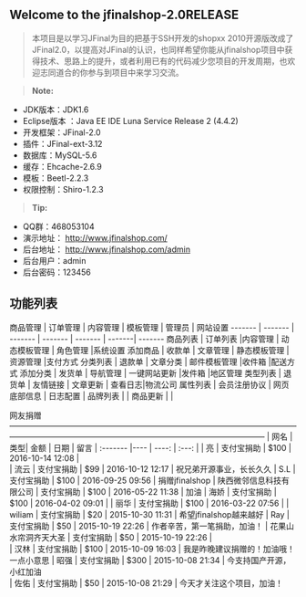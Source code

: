 ****Welcome to the jfinalshop-2.0RELEASE****
---------------------------------------------
> 本项目是以学习JFinal为目的把基于SSH开发的shopxx 2010开源版改成了JFinal2.0，以提高对JFinal的认识，也同样希望你能从jfinalshop项目中获得技术、思路上的提升，或者利用已有的代码减少您项目的开发周期，也欢迎志同道合的你参与到项目中来学习交流。

> **Note:** 
 - JDK版本：JDK1.6
 - Eclipse版本 ：Java EE IDE Luna Service Release 2 (4.4.2)
 - 开发框架：JFinal-2.0
 - 插件：JFinal-ext-3.12
 - 数据库：MySQL-5.6
 - 缓存：Ehcache-2.6.9
 - 模板：Beetl-2.2.3
 - 权限控制：Shiro-1.2.3

> **Tip:**
- QQ群：468053104
- 演示地址： http://www.jfinalshop.com/
- 后台地址： http://www.jfinalshop.com/admin
- 后台用户：admin 
- 后台密码：123456

功能列表
---------------------------------------------------------------------------------------
商品管理 | 订单管理 | 内容管理 | 模板管理 | 管理员 | 网站设置
------- | ------- | ------- | ------- | ------- | -------| -------
商品列表 | 订单列表 |内容管理 | 动态模板管理 | 角色管理 |系统设置
添加商品 | 收款单 | 文章管理 | 静态模板管理 | 资源管理 |支付方式
分类列表 | 退款单 | 文章分类 | 邮件模板管理 |收件箱 |配送方式
添加分类 | 发货单 | 导航管理 | 一键网站更新 |发件箱 |地区管理
类型列表 | 退货单 | 友情链接 | 文章更新 | 查看日志|物流公司
属性列表 | 会员注册协议 | 网页底部信息 | 日志配置 |
品牌列表 |  			| 商品更新 | |

网友捐赠
————————————————————————————————————————————————————————————————————
| 网名     | 类型| 金额 | 日期   | 留言
| :------- |---- | ----: | :---: |
| 亮 | 支付宝捐助 | $100 | 2016-10-14 12:08 |  
| 流云 | 支付宝捐助 | $99 | 2016-10-12 12:17 |  祝兄弟开源事业，长长久久
| S.L | 支付宝捐助 | $100 | 2016-09-25 09:56 | 捐赠jfinalshop 
| 陕西微邻信息科技有限公司 | 支付宝捐助 | $100 | 2016-05-22 11:38 |  加油
| 海娇 | 支付宝捐助 | $100 | 2016-04-02 09:01 | 
| 丽华 | 支付宝捐助 | $100 | 2016-03-22 07:56  |
| wiliam | 支付宝捐助 | $20 | 2015-10-30 11:31 | 希望jfinalshop越来越好
| Ray | 支付宝捐助 | $50 | 2015-10-19 22:26 | 作者辛苦，第一笔捐助，加油！ 
| 花果山水帘洞齐天大圣 | 支付宝捐助 | $50 | 2015-10-19 22:26 |  
| 汉林 | 支付宝捐助 | $100 | 2015-10-09 16:03 | 我是昨晚建议捐赠的！加油哦！一点小意思 
| 昭强 | 支付宝捐助 | $300 | 2015-10-08 21:34 | 今支持国产开源，小红加油  
| 佐佑 | 支付宝捐助 | $50 | 2015-10-08 21:29 | 今天才关注这个项目，加油！ 
